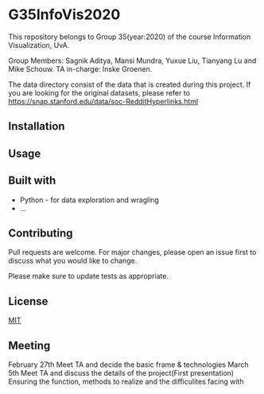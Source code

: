 



# G35InfoVis2020

This repository belongs to Group 35(year:2020) of the course Information Visualization, UvA.

Group Members: Sagnik Aditya, Mansi Mundra, Yuxue Liu, Tianyang Lu and Mike Schouw.
TA in-charge: Inske Groenen.

The data directory consist of the data that is created during this project. If you are looking for the original datasets, please refer to https://snap.stanford.edu/data/soc-RedditHyperlinks.html

## Installation

<!-- Use the package manager [pip](https://pip.pypa.io/en/stable/) to install foobar. -->

<!-- ```bash
pip install foobar
``` -->

## Usage

<!-- ```python
import foobar

foobar.pluralize('word') # returns 'words'
foobar.pluralize('goose') # returns 'geese'
foobar.singularize('phenomena') # returns 'phenomenon'
``` -->

## Built with
- Python - for data exploration and wragling
- ... 

## Contributing
Pull requests are welcome. For major changes, please open an issue first to discuss what you would like to change.

Please make sure to update tests as appropriate.

## License
[MIT](https://choosealicense.com/licenses/mit/)

## Meeting
February 27th Meet TA and decide the basic frame & technologies
March 5th Meet TA and discuss the details of the project(First presentation)
Ensuring the function, methods to realize and the difficulites facing with

